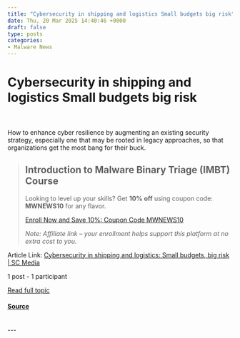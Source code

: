 ```yaml
---
title: "Cybersecurity in shipping and logistics Small budgets big risk"
date: Thu, 20 Mar 2025 14:40:46 +0000
draft: false
type: posts
categories: 
- Malware News
---
```

# Cybersecurity in shipping and logistics Small budgets big risk

<br/>

<br/>
How to enhance cyber resilience by augmenting an existing security strategy, especially one that may be rooted in legacy approaches, so that organizations get the most bang for their buck.

> Introduction to Malware Binary Triage (IMBT) Course
> ---------------------------------------------------
> 
> Looking to level up your skills? Get **10% off** using coupon code: **MWNEWS10** for any flavor.
> 
> [Enroll Now and Save 10%: Coupon Code MWNEWS10](https://training.invokere.com/link/QHLuD5/MWNEWS10?url=https%3A%2F%2Ftraining.invokere.com)
> 
> _Note: Affiliate link – your enrollment helps support this platform at no extra cost to you._

Article Link: [Cybersecurity in shipping and logistics: Small budgets, big risk | SC Media](https://www.scworld.com/perspective/cybersecurity-in-shipping-and-logistics-small-budgets-big-risk)

1 post - 1 participant

[Read full topic](https://malware.news/t/cybersecurity-in-shipping-and-logistics-small-budgets-big-risk/92317)

#### [Source](https://malware.news/t/cybersecurity-in-shipping-and-logistics-small-budgets-big-risk/92317)

<br/>
---
